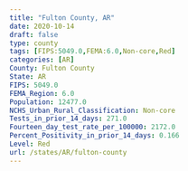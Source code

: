 ```yaml
---
title: "Fulton County, AR"
date: 2020-10-14
draft: false
type: county
tags: [FIPS:5049.0,FEMA:6.0,Non-core,Red]
categories: [AR]
County: Fulton County
State: AR
FIPS: 5049.0
FEMA_Region: 6.0
Population: 12477.0
NCHS_Urban_Rural_Classification: Non-core
Tests_in_prior_14_days: 271.0
Fourteen_day_test_rate_per_100000: 2172.0
Percent_Positivity_in_prior_14_days: 0.166
Level: Red
url: /states/AR/fulton-county
---
```



